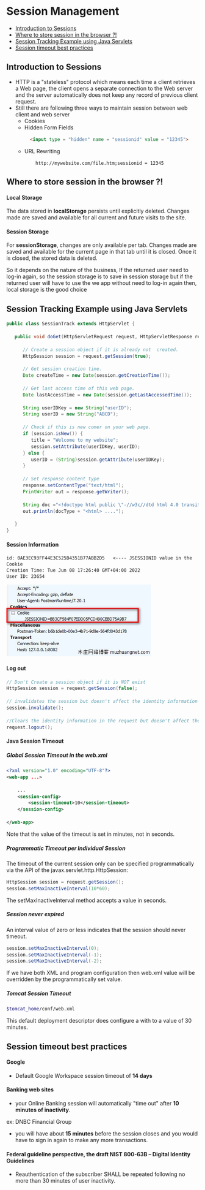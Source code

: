 # Session Management

- [Introduction to Sessions](#Introduction_to_Sessions)
- [Where to store session in the browser ?!](#Where_store_session_in_browser)
- [Session Tracking Example using Java Servlets](#Session_Tracking_Example_using_Java_Servlets)
- [Session timeout best practices](#Session_timeout_best_practices)



## <a name='Introduction_to_Sessions'> Introduction to Sessions </a>

- HTTP is a "stateless" protocol which means each time a client retrieves a Web page, the client opens a separate connection to the Web server and the server automatically does not keep any record of previous client request.
- Still there are following three ways to maintain session between web client and web server
    - Cookies
    - Hidden Form Fields
        ```html
          <input type = "hidden" name = "sessionid" value = "12345">
        ```
    - URL Rewriting
        ```
            http://mywebsite.com/file.htm;sessionid = 12345
        ```


## <a name='Where_store_session_in_browser'> Where to store session in the browser ?! </a>

#### Local Storage
The data stored in **localStorage** persists until explicitly deleted. Changes made are saved and available for all current and future visits to the site.

#### Session Storage
For **sessionStorage**, changes are only available per tab. Changes made are saved and available for the current page in that tab until it is closed. Once it is closed, the stored data is deleted.

So it depends on the nature of the business, If the returned user need to log-in again, so the session storage is to save in session storage
but if the returned user will have to use the we app without need to log-in again then, local storage is the good choice


## <a name='Session_Tracking_Example_using_Java_Servlets'> Session Tracking Example using Java Servlets </a>

```java
public class SessionTrack extends HttpServlet {
 
   public void doGet(HttpServletRequest request, HttpServletResponse response) throws ServletException, IOException {
         
      // Create a session object if it is already not  created.
      HttpSession session = request.getSession(true);
         
      // Get session creation time.
      Date createTime = new Date(session.getCreationTime());
         
      // Get last access time of this web page.
      Date lastAccessTime = new Date(session.getLastAccessedTime());

      String userIDKey = new String("userID");
      String userID = new String("ABCD");

      // Check if this is new comer on your web page.
      if (session.isNew()) {
         title = "Welcome to my website";
         session.setAttribute(userIDKey, userID);
      } else {
         userID = (String)session.getAttribute(userIDKey);
      }

      // Set response content type
      response.setContentType("text/html");
      PrintWriter out = response.getWriter();

      String doc ="<!doctype html public \"-//w3c//dtd html 4.0 transitional//en\">\n";
      out.println(docType + "<html> ....");

   }
}
```

#### Session Information
```
id: 0AE3EC93FF44E3C525B4351B77ABB2D5   <---- JSESSIONID value in the Cookie
Creation Time: Tue Jun 08 17:26:40 GMT+04:00 2022
User ID: 23654
```

![JSESSIONID example](./jsessionid.jpg)


#### Log out

```java
// Don't Create a session object if it is NOT exist
HttpSession session = request.getSession(false);

// invalidates the session but doesn't affect the identity information in the request.
session.invalidate();

//Clears the identity information in the request but doesn't affect the session
request.logout();
```

#### Java Session Timeout

##### Global Session Timeout in the web.xml
```xml
<?xml version="1.0" encoding="UTF-8"?>
<web-app ...>

    ...
    <session-config>
        <session-timeout>10</session-timeout>
    </session-config>

</web-app>
```
Note that the value of the timeout is set in minutes, not in seconds.

##### Programmatic Timeout per Individual Session
The timeout of the current session only can be specified programmatically via the API of the javax.servlet.http.HttpSession:

```java
HttpSession session = request.getSession();
session.setMaxInactiveInterval(10*60);
```
The setMaxInactiveInterval method accepts a value in seconds.


##### Session never expired

An interval value of zero or less indicates that the session should never timeout.

```java
session.setMaxInactiveInterval(0);
session.setMaxInactiveInterval(-1);
session.setMaxInactiveInterval(-2);
```

If we have both XML and program configuration then web.xml value will be overridden by the programmatically set value.

##### Tomcat Session Timeout

```bash
$tomcat_home/conf/web.xml
```
This default deployment descriptor does configure a <session-timeout> with to a value of 30 minutes.



## <a name='Session_timeout_best_practices'> Session timeout best practices </a>

#### Google 
- Default Google Workspace session timeout of **14 days**


#### Banking web sites
- your Online Banking session will automatically "time out" after **10 minutes of inactivity**.

ex: DNBC Financial Group
 - you will have about **15 minutes** before the session closes and you would have to sign in again to make any more transactions.


#### Federal guideline perspective, the draft NIST 800-63B – Digital Identity Guidelines
- Reauthentication of the subscriber SHALL be repeated following no more than 30 minutes of user inactivity.





      